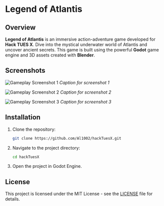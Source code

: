 # Legend of Atlantis

## Overview

**Legend of Atlantis** is an immersive action-adventure game developed for **Hack TUES X**. Dive into the mystical underwater world of Atlantis and uncover ancient secrets. This game is built using the powerful **Godot** game engine and 3D assets created with **Blender**.

## Screenshots

![Gameplay Screenshot 1](path_to_screenshot1)
*Caption for screenshot 1*

![Gameplay Screenshot 2](path_to_screenshot2)
*Caption for screenshot 2*

![Gameplay Screenshot 3](path_to_screenshot3)
*Caption for screenshot 3*

## Installation

1. Clone the repository:
    ```bash
    git clone https://github.com/Al1002/hackTuesX.git
    ```
2. Navigate to the project directory:
    ```bash
    cd hackTuesX
    ```
3. Open the project in Godot Engine.

## License

This project is licensed under the MIT License - see the [LICENSE](LICENSE) file for details.
